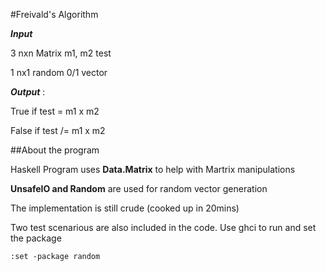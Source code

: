 #Freivald's Algorithm



***Input*** 

3 nxn Matrix m1, m2 test  

1 nx1 random 0/1 vector 

***Output*** : 

True if test = m1 x m2 

False if test /= m1 x m2

##About the program

Haskell Program uses **Data.Matrix** to help with Martrix manipulations

**UnsafeIO and Random** are used for random vector generation

The implementation is still crude (cooked up in 20mins)

Two test scenarious are also included in the code.
Use ghci  to run 
and set the package

```console
:set -package random
```
